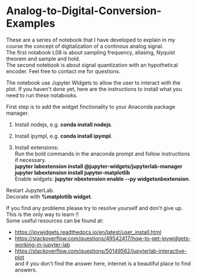 # Analog-to-Digital-Conversion-Examples

These are a series of notebook that I have developed to explain in my course the concept of digitalization of a continous analog signal.   
The first notabook L08 is about sampling frequency, aliasing, Nyquist theorem and sample and hold.  
The second notebook is about signal quantization with an hypothetical encoder. 
Feel free to contact me for questions.  


The notebook use Jupyter Widgets to allow the user to interact with the plot. 
If you haven't done yet, here are the instructions to install what you need to run these notabooks.  

First step is to add the widget finctionality to your Anaconda package manager.  

1. Install nodejs, e.g. **conda install nodejs**.  
2. Install ipympl, e.g. **conda install ipympl**.  

3. Install extensions:  
Run the bold commands in the anaconda prompt and follow instructions if necessary.  
**jupyter labextension install @jupyter-widgets/jupyterlab-manager**  
**jupyter labextension install jupyter-matplotlib**  
Enable widgets: **jupyter nbextension enable --py widgetsnbextension**.  

Restart JupyterLab.  
Decorate with **%matplotlib widget**.  

If you find any problems please try to resolve yourself and don't give up. This is the only way to learn !!  
Some useful resources can be found at:  
- https://ipywidgets.readthedocs.io/en/latest/user_install.html  
- https://stackoverflow.com/questions/49542417/how-to-get-ipywidgets-working-in-jupyter-lab  
- https://stackoverflow.com/questions/50149562/jupyterlab-interactive-plot  
and if you don't find the answer here, internet is a beautiful place to find answers.
